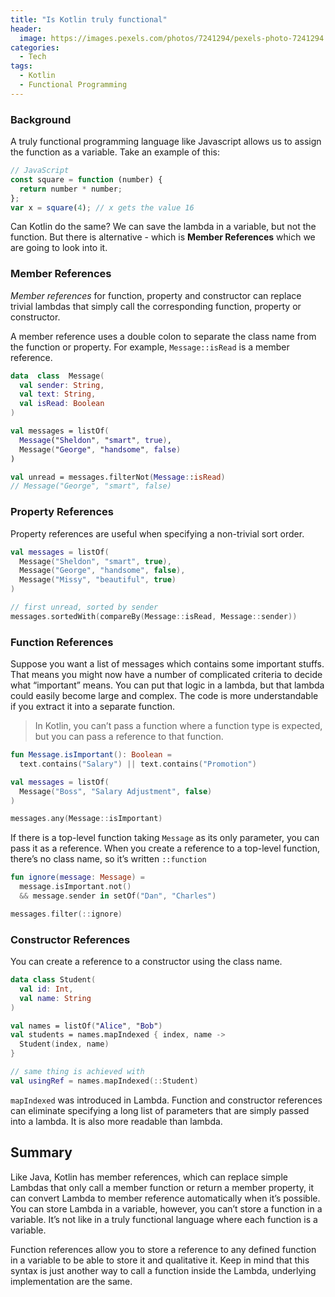```yaml
---
title: "Is Kotlin truly functional"
header:
  image: https://images.pexels.com/photos/7241294/pexels-photo-7241294.jpeg
categories:
  - Tech
tags:
  - Kotlin
  - Functional Programming
---
```


### Background

A truly functional programming language like Javascript allows us to assign the function as a variable. Take an example of this:

```javascript
// JavaScript
const square = function (number) {
  return number * number;
};
var x = square(4); // x gets the value 16
```

Can Kotlin do the same? We can save the lambda in a variable, but not the function. But there is alternative - which is **Member References** which we are going to look into it.

### Member References

_Member references_ for function, property and constructor can replace trivial lambdas that simply call the corresponding function, property or constructor.

A member reference uses a double colon to separate the class name from the function or property. For example, `Message::isRead` is a member reference.

```kotlin
data  class  Message(
  val sender: String,
  val text: String,
  val isRead: Boolean
)

val messages = listOf(
  Message("Sheldon", "smart", true),
  Message("George", "handsome", false)
)

val unread = messages.filterNot(Message::isRead)
// Message("George", "smart", false)
```

### Property References

Property references are useful when specifying a non-trivial sort order.

```kotlin
val messages = listOf(
  Message("Sheldon", "smart", true),
  Message("George", "handsome", false),
  Message("Missy", "beautiful", true)
)

// first unread, sorted by sender
messages.sortedWith(compareBy(Message::isRead, Message::sender))
```

### Function References

Suppose you want a list of messages which contains some important stuffs. That means you might now have a number of complicated criteria to decide what “important” means. You can put that logic in a lambda, but that lambda could easily become large and complex. The code is more understandable if you extract it into a separate function.

> In Kotlin, you can’t pass a function where a function type is expected, but you can pass a reference to that function.

```kotlin
fun Message.isImportant(): Boolean =
  text.contains("Salary") || text.contains("Promotion")

val messages = listOf(
  Message("Boss", "Salary Adjustment", false)
)

messages.any(Message::isImportant)
```

If there is a top-level function taking `Message` as its only parameter, you can pass it as a reference. When you create a reference to a top-level function, there’s no class name, so it’s written `::function`

```kotlin
fun ignore(message: Message) =
  message.isImportant.not()
  && message.sender in setOf("Dan", "Charles")

messages.filter(::ignore)
```

### Constructor References

You can create a reference to a constructor using the class name.

```kotlin
data class Student(
  val id: Int,
  val name: String
)

val names = listOf("Alice", "Bob")
val students = names.mapIndexed { index, name ->
  Student(index, name)
}

// same thing is achieved with
val usingRef = names.mapIndexed(::Student)
```

`mapIndexed` was introduced in Lambda. Function and constructor references can eliminate specifying a long list of parameters that are simply passed into a lambda. It is also more readable than lambda.

## Summary

Like Java, Kotlin has member references, which can replace simple Lambdas that only call a member function or return a member property, it can convert Lambda to member reference automatically when it’s possible. You can store Lambda in a variable, however, you can’t store a function in a variable. It’s not like in a truly functional language where each function is a variable.

Function references allow you to store a reference to any defined function in a variable to be able to store it and qualitative it. Keep in mind that this syntax is just another way to call a function inside the Lambda, underlying implementation are the same.
